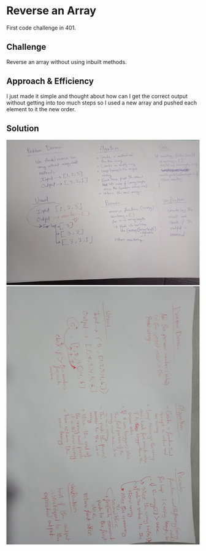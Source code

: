 # Reverse an Array
First code challenge in 401.

## Challenge
Reverse an array without using inbuilt methods.

## Approach & Efficiency
I just made it simple and thought about how can I get the correct output without getting into too much steps so I used a new array and pushed each element to it the new order.

## Solution
![array-reverse](../assets/array-reverse.jpg)
![array-shift](../assets/array-shift.jpg)